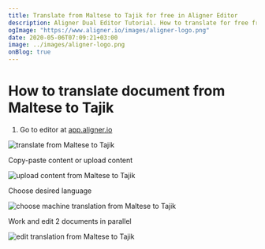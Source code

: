 ```yaml
---
title: Translate from Maltese to Tajik for free in Aligner Editor
description: Aligner Dual Editor Tutorial. How to translate for free from Maltese to Tajik. Aligner is multilingual document management platform. 
ogImage: "https://www.aligner.io/images/aligner-logo.png"
date: 2020-05-06T07:09:21+03:00
image: ../images/aligner-logo.png
onBlog: true
---
```


# How to translate document from Maltese to Tajik

1. Go to editor at [app.aligner.io](https://app.aligner.io "Aligner App web page")

![translate from Maltese to Tajik](../aligner-blank-editor.png "translate from Maltese to Tajik")

Copy-paste content or upload content

![upload content from Maltese to Tajik](../aligner-uploaded-document.png "upload content from Maltese to Tajik")

Choose desired language

![choose machine translation from Maltese to Tajik](../aligner-language-dropdown.png "choose machine translation from Maltese to Tajik")

Work and edit 2 documents in parallel

![edit translation from Maltese to Tajik](../aligner-double-sitded-editor.png "edit translation from Maltese to Tajik")

